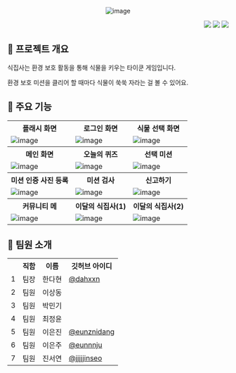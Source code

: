 <div align='center'>


![image](https://github.com/MetalRoze/PlantButler/assets/90143666/ba25504b-7e69-4a8d-98cf-e0753acdbc98)

</div>

<div align='right'>
<img src="https://img.shields.io/badge/android-34A853?style=for-the-badge&logo=Android&logoColor=white">
<img src="https://img.shields.io/badge/JAVA-ffd400?style=for-the-badge">
<img src="https://img.shields.io/badge/XML-34A853?style=for-the-badge">
</div>

<h2> 🏡 프로젝트 개요 </h2>
  <p> 식집사는 환경 보호 활동을 통해 식물을 키우는 타이쿤 게임입니다.</p>
  <p> 환경 보호 미션을 클리어 할 때마다 식물이 쑥쑥 자라는 걸 볼 수 있어요. </p>

<h2> 🙌 주요 기능 </h2>
<table>
  <tr>
      <th>플래시 화면</th>
      <th>로그인 화면</th>
      <th>식물 선택 화면</th>
  </tr>
  <tr>
    <td>
  <img alt="image" src="https://github.com/MetalRoze/PlantButler/assets/117638449/532fa078-9969-46bd-bfb5-b8a142248769">
    </td>
    <td>
  <img alt="image" src="https://github.com/MetalRoze/PlantButler/assets/117638449/00830511-ea37-4904-acb3-e195e00f4fda">
    </td>
    <td>
  <img alt="image" src="https://github.com/MetalRoze/PlantButler/assets/117638449/3c23e64e-142f-42a5-8c2b-f1fd14981006">
    </td>
  </tr>
  
  <tr>
      <th>
        메인 화면
      </th>
      <th>
        오늘의 퀴즈
      </th>
      <th>
        선택 미션
      </th>
  </tr>
  <tr>
    <td>
  <img alt="image" src="https://github.com/MetalRoze/PlantButler/assets/117638449/b852e0f7-b6aa-41a1-9f6b-912d67106137">
    </td>
    <td>
  <img alt="image" src="https://github.com/MetalRoze/PlantButler/assets/117638449/0cc50f15-e7f1-40f0-9e46-710bd38286ec">
    </td>
    <td>
  <img alt="image" src="https://github.com/MetalRoze/PlantButler/assets/117638449/c74569cf-bcdc-4464-9ff0-6850313cafb0">
    </td>
  </tr>

  <tr>
      <th>
        미션 인증 사진 등록
      </th>
      <th>
        미션 검사
      </th>
      <th>
        신고하기
      </th>
  </tr>
  <tr>
    <td>
  <img alt="image" src="https://github.com/MetalRoze/PlantButler/assets/117638449/99f4a1f6-8a6f-4796-92cb-e27d58e64b6f">
    </td>
    <td>
  <img alt="image" src="https://github.com/MetalRoze/PlantButler/assets/117638449/364331ba-9a7e-407a-934f-bdee1842959b">
    </td>
    <td>
  <img alt="image" src="https://github.com/MetalRoze/PlantButler/assets/117638449/53bcc704-bd63-4555-a05f-b5d08daa2b8e">
    </td>
  </tr>

  <tr>
      <th>
        커뮤니티 메
      </th>
      <th>
        이달의 식집사(1)
      </th>
      <th>
        이달의 식집사(2) 
      </th>
  </tr>
  <tr>
    <td>
  <img alt="image" src="https://github.com/MetalRoze/PlantButler/assets/117638449/c85cbfbb-e318-430a-af71-b164bc86f578">
    </td>
    <td>
  <img alt="image" src="https://github.com/MetalRoze/PlantButler/assets/117638449/10848e10-7398-4f81-9bd9-e7ac0347673d">
    </td>
    <td>
  <img alt="image" src="https://github.com/MetalRoze/PlantButler/assets/117638449/aaddf990-f9c8-4d1d-a270-c899dfce178e">
    </td>
  </tr>
</table>

<h2> 👫 팀원 소개 </h2>
  <table>
  <tr>
    <th></th>
    <th>직함</th>
    <th>이름</th>
    <th>깃허브 아이디</th>
  </tr>

  <tr>
    <td>1</td>
    <td>팀장</td>
    <td>한다현</td>
    <td><a href="https://github.com/dahxxn">@dahxxn</td>
  </tr>

  <tr>
    <td>2</td>
    <td>팀원</td>
    <td>이상동</td>
    <td></td>
  </tr>

  <tr>
    <td>3</td>
    <td>팀원</td>
    <td>박민기</td>
    <td></td>
  </tr>


  <tr>
    <td>4</td>
    <td>팀원</td>
    <td>최정윤</td>
    <td></td>
  </tr>
  
  <tr>
    <td>5</td>
    <td>팀원</td>
    <td>이은진</td>
    <td><a href="https://github.com/eunznidang">@eunznidang</td>
  </tr>

  <tr>
    <td>6</td>
    <td>팀원</td>
    <td>이은주</td>
    <td><a href="https://github.com/eunnnju">@eunnnju</td>
  </tr>

  <tr>
    <td>7</td>
    <td>팀원</td>
    <td>진서연</td>
    <td><a href="https://github.com/jjjjjinseo">@jjjjjinseo</td>
  </tr>
</table>

  

